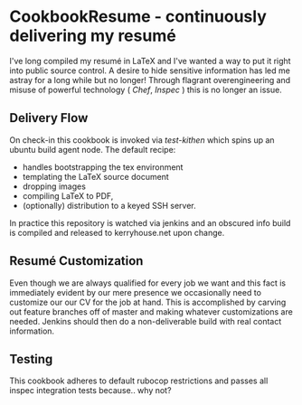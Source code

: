 # CookbookResume - continuously delivering my resumé

I've long compiled my resumé in LaTeX and I've wanted a way to put it right into public source control. A desire to hide sensitive information has led me astray for a long while but no longer! Through flagrant overengineering and misuse of powerful technology ( *Chef*, *Inspec* ) this is no longer an issue.

## Delivery Flow

On check-in this cookbook is invoked via *test-kithen* which spins up an ubuntu
build agent node. The default recipe:
* handles bootstrapping the tex environment
* templating the LaTeX source document
* dropping images
* compiling LaTeX to PDF,
* (optionally) distribution to a keyed SSH server.

In practice this repository is watched via jenkins and an obscured info build
is compiled and released to kerryhouse.net upon change.

## Resumé Customization

Even though we are always qualified for every job we want and this fact is
immediately evident by our mere presence we occasionally need to customize our
our CV for the job at hand.  This is accomplished by carving out feature branches off of master and making whatever customizations are needed. Jenkins should then do a
non-deliverable build with real contact information.

## Testing

This cookbook adheres to default rubocop restrictions and passes all inspec
integration tests because.. why not?
